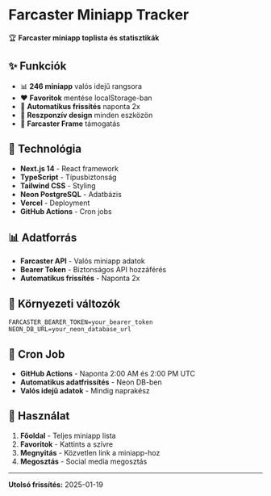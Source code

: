 # Farcaster Miniapp Tracker

🏆 **Farcaster miniapp toplista és statisztikák**

## ✨ Funkciók

- 📊 **246 miniapp** valós idejű rangsora
- ❤️ **Favoritok** mentése localStorage-ban
- 🔄 **Automatikus frissítés** naponta 2x
- 📱 **Reszponzív design** minden eszközön
- 🎯 **Farcaster Frame** támogatás

## 🚀 Technológia

- **Next.js 14** - React framework
- **TypeScript** - Típusbiztonság
- **Tailwind CSS** - Styling
- **Neon PostgreSQL** - Adatbázis
- **Vercel** - Deployment
- **GitHub Actions** - Cron jobs

## 📊 Adatforrás

- **Farcaster API** - Valós miniapp adatok
- **Bearer Token** - Biztonságos API hozzáférés
- **Automatikus frissítés** - Naponta 2x

## 🔧 Környezeti változók

```env
FARCASTER_BEARER_TOKEN=your_bearer_token
NEON_DB_URL=your_neon_database_url
```

## 🎯 Cron Job

- **GitHub Actions** - Naponta 2:00 AM és 2:00 PM UTC
- **Automatikus adatfrissítés** - Neon DB-ben
- **Valós idejű adatok** - Mindig naprakész

## 📱 Használat

1. **Főoldal** - Teljes miniapp lista
2. **Favoritok** - Kattints a szívre
3. **Megnyitás** - Közvetlen link a miniapp-hoz
4. **Megosztás** - Social media megosztás

---

**Utolsó frissítés:** 2025-01-19
